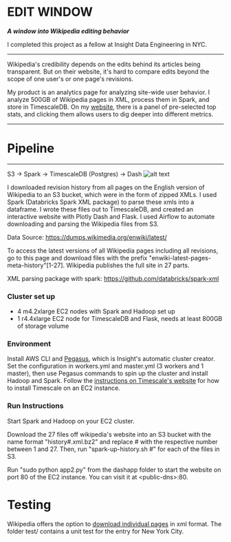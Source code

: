 # EDIT WINDOW

***A window into Wikipedia editing behavior***

I completed this project as a fellow at Insight Data Engineering in NYC.

***

Wikipedia's credibility depends on the edits behind its articles being transparent. But on their website, it's hard to compare edits beyond the scope of one user's or one page's revisions.

My product is an analytics page for analyzing site-wide user behavior. I analyze 500GB of Wikipedia pages in XML, process them in Spark, and store in TimescaleDB. On my [website](editwindow.wiki), there is a panel of pre-selected top stats, and clicking them allows users to dig deeper into different metrics.

***

# Pipeline
-----------------
S3 -> Spark -> TimescaleDB (Postgres) -> Dash 
![alt text](https://github.com/thecolorkeo/InsightWiki/blob/dev/Pipeline.png "EditWindow Pipeline")

I downloaded revision history from all pages on the English version of Wikipedia to an S3 bucket, which were in the form of zipped XMLs. I used Spark (Databricks Spark XML package) to parse these xmls into a dataframe. I wrote these files out to TimescaleDB, and created an interactive website with Plotly Dash and Flask. I used Airflow to automate downloading and parsing the Wikipedia files from S3.

Data Source: https://dumps.wikimedia.org/enwiki/latest/

To access the latest versions of all Wikipedia pages including all revisions, go to this page and download files with the prefix "enwiki-latest-pages-meta-history"[1-27]. Wikipedia publishes the full site in 27 parts.

XML parsing package with spark: https://github.com/databricks/spark-xml

### Cluster set up
- 4 m4.2xlarge EC2 nodes with Spark and Hadoop set up
- 1 r4.4xlarge EC2 node for TimescaleDB and Flask, needs at least 800GB of storage volume

### Environment
Install AWS CLI and [Pegasus](https://github.com/InsightDataScience/pegasus), which is Insight's automatic cluster creator. Set the configuration in workers.yml and master.yml (3 workers and 1 master), then use Pegasus commands to spin up the cluster and install Hadoop and Spark. Follow the [instructions on Timescale's website](https://blog.timescale.com/tutorial-installing-timescaledb-on-aws-c8602b767a98/) for how to install Timescale on an EC2 instance.

### Run Instructions
Start Spark and Hadoop on your EC2 cluster.

Download the 27 files off wikipedia's website into an S3 bucket with the name format "history#.xml.bz2" and replace # with the respective number between 1 and 27. Then, run "spark-up-history.sh #" for each of the files in S3.

Run "sudo python app2.py" from the dashapp folder to start the website on port 80 of the EC2 instance. You can visit it at &lt;public-dns>:80.

# Testing
Wikipedia offers the option to [download individual pages](https://en.wikipedia.org/wiki/Special:Export) in xml format. The folder test/ contains a unit test for the entry for New York City.
